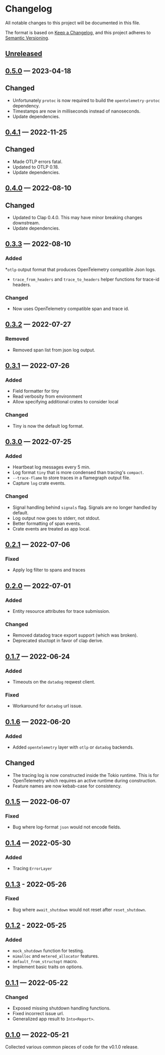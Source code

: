 # Changelog

All notable changes to this project will be documented in this file.

The format is based on [Keep a Changelog](https://keepachangelog.com/en/1.0.0/),
and this project adheres to [Semantic Versioning](https://semver.org/spec/v2.0.0.html).

<!-- Section names: Added, Changed, Deprecated, Removed, Fixed, Security -->

## [Unreleased]

## [0.5.0] — 2023-04-18

## Changed

* Unfortunately `protoc` is now required to build the `opentelemetry-protoc` dependency.
* Timestamps are now in milliseconds instead of nanoseconds.
* Update dependencies.

## [0.4.1] — 2022-11-25

## Changed

* Made OTLP errors fatal.
* Updated to OTLP 0.18.
* Update dependencies.

## [0.4.0] — 2022-08-10

## Changed

* Updated to Clap 0.4.0. This may have minor breaking changes downstream.
* Update dependencies.

## [0.3.3] — 2022-08-10

### Added

*`otlp` output format that produces OpenTelemetry compatible Json logs.
* `trace_from_headers` and `trace_to_headers` helper functions for trace-id headers.

### Changed

* Now uses OpenTelemetry compatible span and trace id.

## [0.3.2] — 2022-07-27

### Removed

* Removed span list from json log output.

## [0.3.1] — 2022-07-26

### Added

* Field formatter for tiny
* Read verbosity from environment
* Allow specifying additional crates to consider local

### Changed

* Tiny is now the default log format.

## [0.3.0] — 2022-07-25

### Added

* Heartbeat log messages every 5 min.
* Log format `tiny` that is more condensed than tracing's `compact`.
* `--trace-flame` to store traces in a flamegraph output file.
* Capture `log` crate events.

### Changed

* Signal handling behind `signals` flag. Signals are no longer handled by default.
* Log output now goes to stderr, not stdout.
* Better formatting of span events.
* Crate events are treated as app local.

## [0.2.1] — 2022-07-06

### Fixed

* Apply log filter to spans and traces

## [0.2.0] — 2022-07-01

### Added

* Entity resource attributes for trace submission.

### Changed

* Removed datadog trace export support (which was broken).
* Deprecated stuctopt in favor of clap derive.

## [0.1.7] — 2022-06-24

### Added

* Timeouts on the `datadog` reqwest client.

### Fixed

* Workaround for `datadog` url issue.

## [0.1.6] — 2022-06-20

### Added

* Added `opentelemetry` layer with `otlp` or `datadog` backends.

## Changed

* The tracing log is now constructed inside the Tokio runtime. This is for OpenTelemetry which requires an active runtime during construction.
* Feature names are now kebab-case for consistency.

## [0.1.5] — 2022-06-07

### Fixed

* Bug where log-format `json` would not encode fields.

## [0.1.4] — 2022-05-30

### Added

* Tracing `ErrorLayer`

## [0.1.3] - 2022-05-26

### Fixed

* Bug where `await_shutdown` would not reset after `reset_shutdown`.

## [0.1.2] - 2022-05-25

### Added

* `mock_shutdown` function for testing.
* `mimalloc` and `metered_allocator` features.
* `default_from_structopt` macro.
* Implement basic traits on options.

## [0.1.1] — 2022-05-22

### Changed

* Exposed missing shutdown handling functions.
* Fixed incorrect issue url.
* Generalized app result to `Into<Report>`.

## [0.1.0] — 2022-05-21

Collected various common pieces of code for the v0.1.0 release.

<!-- links to version -->

[unreleased]: https://github.com/recmo/cli-batteries/compare/v0.5.0...HEAD
[0.5.0]: <https://github.com/recmo/cli-batteries/releases/tag/v0.5.0>
[0.4.1]: https://github.com/recmo/cli-batteries/releases/tag/v0.4.1
[0.4.0]: https://github.com/recmo/cli-batteries/releases/tag/v0.4.0
[0.3.3]: https://github.com/recmo/cli-batteries/releases/tag/v0.3.3
[0.3.2]: https://github.com/recmo/cli-batteries/releases/tag/v0.3.2
[0.3.1]: https://github.com/recmo/cli-batteries/releases/tag/v0.3.1
[0.3.0]: https://github.com/recmo/cli-batteries/releases/tag/v0.3.0
[0.2.1]: https://github.com/recmo/cli-batteries/releases/tag/v0.2.1
[0.2.0]: https://github.com/recmo/cli-batteries/releases/tag/v0.2.0
[0.1.7]: https://github.com/recmo/cli-batteries/releases/tag/v0.1.7
[0.1.6]: https://github.com/recmo/cli-batteries/releases/tag/v0.1.6
[0.1.5]: https://github.com/recmo/cli-batteries/releases/tag/v0.1.5
[0.1.4]: https://github.com/recmo/cli-batteries/releases/tag/v0.1.4
[0.1.3]: https://github.com/recmo/cli-batteries/releases/tag/v0.1.3
[0.1.2]: https://github.com/recmo/cli-batteries/releases/tag/v0.1.2
[0.1.1]: https://github.com/recmo/cli-batteries/releases/tag/v0.1.1
[0.1.0]: https://github.com/recmo/cli-batteries/releases/tag/v0.1.0
